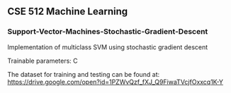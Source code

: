 ## CSE 512 Machine Learning

### Support-Vector-Machines-Stochastic-Gradient-Descent

Implementation of multiclass SVM using stochastic gradient descent

Trainable parameters: C


The dataset for training and testing can be found at:
https://drive.google.com/open?id=1PZWvQzf_fXJ_Q9FiwaTVcjfOxxcq1K-Y
